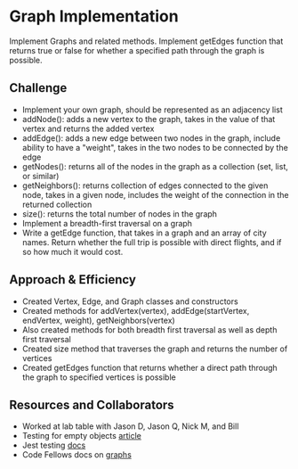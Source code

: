 # Graph Implementation
<!-- Short summary or background information -->
Implement Graphs and related methods.
Implement getEdges function that returns true or false for whether a specified path through the graph is possible.

## Challenge
<!-- Description of the challenge -->
- Implement your own graph, should be represented as an adjacency list
- addNode(): adds a new vertex to the graph, takes in the value of that vertex and returns the added vertex
- addEdge(): adds a new edge between two nodes in the graph, include ability to have a "weight", takes in the two nodes to be connected by the edge
- getNodes(): returns all of the nodes in the graph as a collection (set, list, or similar)
- getNeighbors(): returns collection of edges connected to the given node, takes in a given node, includes the weight of the connection in the returned collection
- size(): returns the total number of nodes in the graph
- Implement a breadth-first traversal on a graph
- Write a getEdge function, that takes in a graph and an array of city names. Return whether the full trip is possible with direct flights, and if so how much it would cost.

## Approach & Efficiency
<!-- What approach did you take? Why? What is the Big O space/time for this approach? -->
- Created Vertex, Edge, and Graph classes and constructors
- Created methods for addVertex(vertex), addEdge(startVertex, endVertex, weight), getNeighbors(vertex)
- Also created methods for both breadth first traversal as well as depth first traversal
- Created size method that traverses the graph and returns the number of vertices
- Created getEdges function that returns whether a direct path through the graph to specified vertices is possible

## Resources and Collaborators

- Worked at lab table with Jason D, Jason Q, Nick M, and Bill
- Testing for empty objects [article](https://flaviocopes.com/how-to-check-object-empty/)
- Jest testing [docs](https://jest-bot.github.io/jest/docs/using-matchers.html)
- Code Fellows docs on [graphs](https://codefellows.github.io/common_curriculum/data_structures_and_algorithms/Code_401/class-35/resources/graphs.html)
